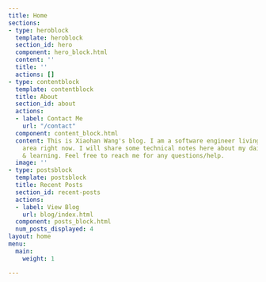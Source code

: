 ```yaml
---
title: Home
sections:
- type: heroblock
  template: heroblock
  section_id: hero
  component: hero_block.html
  content: ''
  title: ''
  actions: []
- type: contentblock
  template: contentblock
  title: About
  section_id: about
  actions:
  - label: Contact Me
    url: "/contact"
  component: content_block.html
  content: This is Xiaohan Wang's blog. I am a software engineer living in Great Seattle
    area right now. I will share some technical notes here about my daily thinking
    & learning. Feel free to reach me for any questions/help.
  image: ''
- type: postsblock
  template: postsblock
  title: Recent Posts
  section_id: recent-posts
  actions:
  - label: View Blog
    url: blog/index.html
  component: posts_block.html
  num_posts_displayed: 4
layout: home
menu:
  main:
    weight: 1

---
```

